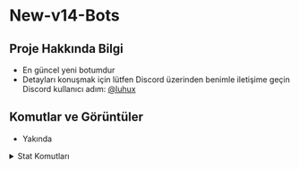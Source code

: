 # New-v14-Bots

## Proje Hakkında Bilgi
- En güncel yeni botumdur 
- Detayları konuşmak için lütfen Discord üzerinden benimle iletişime geçin Discord kullanıcı adım: [@luhux](https://discord.com/users/341592492224806914)


## Komutlar ve Görüntüler
- Yakında

<details>
  <summary>Stat Komutları</summary>

| Komut                  | Görsel                                                                                                 |
| ---------------------- | ------------------------------------------------------------------------------------------------------ |
| **stat**               |     ![image](https://github.com/user-attachments/assets/9ce7a55b-010a-49c1-9cc6-a96cf07ab449)          |
| **stat chart mesaj**   |   ![image](https://github.com/user-attachments/assets/1bb37892-af08-4778-8b28-b1588ebed5e1)            |
| **stat arkadaş**       |   ![image](https://github.com/user-attachments/assets/bdcf7b2a-48b8-43a6-8aa9-6e5c31976bce)            |
| **top anasayfa**       |   ![image](https://github.com/user-attachments/assets/bde64c0e-87df-4021-84d2-6344ba72d849)            |
| **top**                |  ![image](https://github.com/user-attachments/assets/1cbc47d8-0676-4b24-bdb5-efae76db8e88)             |
| **level**              | ![image](https://github.com/user-attachments/assets/66854ba7-c3c5-41f5-9e19-59da70c2673a)              |
| **invite**             | ![image](https://github.com/user-attachments/assets/551e170b-d5e4-4298-a457-1f19039d14f7)              |
</details>


